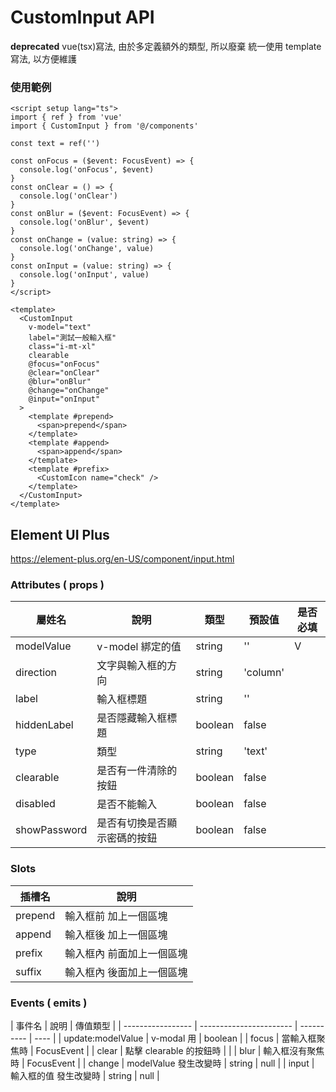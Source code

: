 # CustomInput API
__deprecated__ vue(tsx)寫法, 由於多定義額外的類型, 所以廢棄
統一使用 template 寫法, 以方便維護

### 使用範例

```vue
<script setup lang="ts">
import { ref } from 'vue'
import { CustomInput } from '@/components'

const text = ref('')

const onFocus = ($event: FocusEvent) => {
  console.log('onFocus', $event)
}
const onClear = () => {
  console.log('onClear')
}
const onBlur = ($event: FocusEvent) => {
  console.log('onBlur', $event)
}
const onChange = (value: string) => {
  console.log('onChange', value)
}
const onInput = (value: string) => {
  console.log('onInput', value)
}
</script>

<template>
  <CustomInput
    v-model="text"
    label="測試一般輸入框"
    class="i-mt-xl"
    clearable
    @focus="onFocus"
    @clear="onClear"
    @blur="onBlur"
    @change="onChange"
    @input="onInput"
  >
    <template #prepend>
      <span>prepend</span>
    </template>
    <template #append>
      <span>append</span>
    </template>
    <template #prefix>
      <CustomIcon name="check" />
    </template>
  </CustomInput>
</template>
```

## Element UI Plus

https://element-plus.org/en-US/component/input.html

### Attributes ( props )

| 屬姓名       | 說明                         | 類型    | 預設值   | 是否必填 |
| ------------ | ---------------------------- | ------- | -------- | -------- |
| modelValue   | v-model 綁定的值             | string  | ''       | V        |
| direction    | 文字與輸入框的方向           | string  | 'column' |          |
| label        | 輸入框標題                   | string  | ''       |          |
| hiddenLabel  | 是否隱藏輸入框標題           | boolean | false    |          |
| type         | 類型                         | string  | 'text'   |          |
| clearable    | 是否有一件清除的按鈕         | boolean | false    |          |
| disabled     | 是否不能輸入                 | boolean | false    |          |
| showPassword | 是否有切換是否顯示密碼的按鈕 | boolean | false    |          |

### Slots

| 插槽名  | 說明                      |
| ------- | ------------------------- |
| prepend | 輸入框前 加上一個區塊     |
| append  | 輸入框後 加上一個區塊     |
| prefix  | 輸入框內 前面加上一個區塊 |
| suffix  | 輸入框內 後面加上一個區塊 |

### Events ( emits )

| 事件名            | 說明                    | 傳值類型   |
| ----------------- | ----------------------- | ---------- | ---- |
| update:modelValue | v-modal 用              | boolean    |
| focus             | 當輸入框聚焦時          | FocusEvent |
| clear             | 點擊 clearable 的按鈕時 |            |
| blur              | 輸入框沒有聚焦時        | FocusEvent |
| change            | modelValue 發生改變時   | string     | null |
| input             | 輸入框的值 發生改變時   | string     | null |
